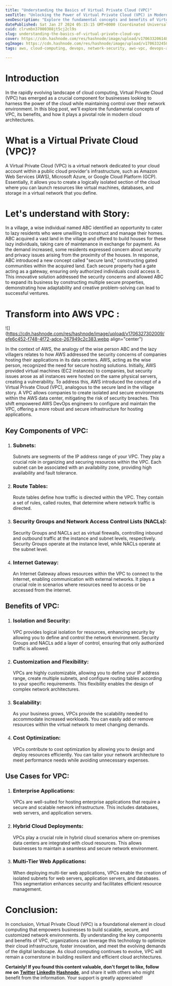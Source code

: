 ```yaml
---
title: "Understanding the Basics of Virtual Private Cloud (VPC)"
seoTitle: "Unlocking the Power of Virtual Private Cloud (VPC) in Modern Cloud"
seoDescription: "Explore the fundamental concepts and benefits of Virtual Private Cloud (VPC) as a crucial component in cloud computing. Learn how VPC enhances security"
datePublished: Sat Jan 27 2024 05:15:15 GMT+0000 (Coordinated Universal Time)
cuid: clrvmbn37000308jt5cj2cl9s
slug: understanding-the-basics-of-virtual-private-cloud-vpc
cover: https://cdn.hashnode.com/res/hashnode/image/upload/v1706332061487/0370caa7-64b1-4ca6-a1e6-a4b206160620.png
ogImage: https://cdn.hashnode.com/res/hashnode/image/upload/v1706332458211/93b3efa1-1699-4bd3-a89c-a4eb408e4950.png
tags: aws, cloud-computing, devops, network-security, aws-vpc, devops-articles, devops-trends, devops-journey, devopscommunity, aws-vpc-beginners, aws-vpc-creation, virtualprivatecloud, vpcbenefits

---
```


# Introduction

In the rapidly evolving landscape of cloud computing, Virtual Private Cloud (VPC) has emerged as a crucial component for businesses looking to harness the power of the cloud while maintaining control over their network environment. In this blog post, we'll explore the fundamental concepts of VPC, its benefits, and how it plays a pivotal role in modern cloud architectures.

# **What is a Virtual Private Cloud (VPC)?**

A Virtual Private Cloud (VPC) is a virtual network dedicated to your cloud account within a public cloud provider's infrastructure, such as Amazon Web Services (AWS), Microsoft Azure, or Google Cloud Platform (GCP). Essentially, it allows you to create a logically isolated section of the cloud where you can launch resources like virtual machines, databases, and storage in a virtual network that you define.

# Let's understand with Story:

In a village, a wise individual named ABC identified an opportunity to cater to lazy residents who were unwilling to construct and manage their homes. ABC acquired a vast land in the village and offered to build houses for these lazy individuals, taking care of maintenance in exchange for payment. As the demand increased, some residents expressed concern about security and privacy issues arising from the proximity of the houses. In response, ABC introduced a new concept called "secure land," constructing gated communities within the acquired land. Each secure property had a gate acting as a gateway, ensuring only authorized individuals could access it. This innovative solution addressed the security concerns and allowed ABC to expand its business by constructing multiple secure properties, demonstrating how adaptability and creative problem-solving can lead to successful ventures.

# Transform into AWS VPC :

![](https://cdn.hashnode.com/res/hashnode/image/upload/v1706327302009/efe6c452-f748-4f72-adce-267949c2c383.webp align="center")

In the context of AWS, the analogy of the wise person ABC and the lazy villagers relates to how AWS addressed the security concerns of companies hosting their applications in its data centers. AWS, acting as the wise person, recognized the need for secure hosting solutions. Initially, AWS provided virtual machines (EC2 instances) to companies, but security issues arose as all instances were hosted on the same physical servers, creating a vulnerability. To address this, AWS introduced the concept of a Virtual Private Cloud (VPC), analogous to the secure land in the village story. A VPC allows companies to create isolated and secure environments within the AWS data center, mitigating the risk of security breaches. This shift empowered AWS DevOps engineers to configure and maintain the VPC, offering a more robust and secure infrastructure for hosting applications.

## **Key Components of VPC:**

1. ### **Subnets:**
    
    Subnets are segments of the IP address range of your VPC. They play a crucial role in organizing and securing resources within the VPC. Each subnet can be associated with an availability zone, providing high availability and fault tolerance.
    
2. ### **Route Tables:**
    
    Route tables define how traffic is directed within the VPC. They contain a set of rules, called routes, that determine where network traffic is directed.
    
3. ### **Security Groups and Network Access Control Lists (NACLs):**
    
    Security Groups and NACLs act as virtual firewalls, controlling inbound and outbound traffic at the instance and subnet levels, respectively. Security Groups operate at the instance level, while NACLs operate at the subnet level.
    
4. ### **Internet Gateway:**
    
    An Internet Gateway allows resources within the VPC to connect to the Internet, enabling communication with external networks. It plays a crucial role in scenarios where resources need to access or be accessed from the internet.
    

## **Benefits of VPC:**

1. ### **Isolation and Security:**
    
    VPC provides logical isolation for resources, enhancing security by allowing you to define and control the network environment. Security Groups and NACLs add a layer of control, ensuring that only authorized traffic is allowed.
    
2. ### **Customization and Flexibility:**
    
    VPCs are highly customizable, allowing you to define your IP address range, create multiple subnets, and configure routing tables according to your specific requirements. This flexibility enables the design of complex network architectures.
    
3. ### **Scalability:**
    
    As your business grows, VPCs provide the scalability needed to accommodate increased workloads. You can easily add or remove resources within the virtual network to meet changing demands.
    
4. ### **Cost Optimization:**
    
    VPCs contribute to cost optimization by allowing you to design and deploy resources efficiently. You can tailor your network architecture to meet performance needs while avoiding unnecessary expenses.
    

## **Use Cases for VPC:**

1. ### **Enterprise Applications:**
    
    VPCs are well-suited for hosting enterprise applications that require a secure and scalable network infrastructure. This includes databases, web servers, and application servers.
    
2. ### **Hybrid Cloud Deployments:**
    
    VPCs play a crucial role in hybrid cloud scenarios where on-premises data centers are integrated with cloud resources. This allows businesses to maintain a seamless and secure network environment.
    
3. ### **Multi-Tier Web Applications:**
    
    When deploying multi-tier web applications, VPCs enable the creation of isolated subnets for web servers, application servers, and databases. This segmentation enhances security and facilitates efficient resource management.
    

# **Conclusion:**

In conclusion, Virtual Private Cloud (VPC) is a foundational element in cloud computing that empowers businesses to build scalable, secure, and customized network environments. By understanding the key components and benefits of VPC, organizations can leverage this technology to optimize their cloud infrastructure, foster innovation, and meet the evolving demands of the digital landscape. As cloud computing continues to evolve, VPC will remain a cornerstone in building resilient and efficient cloud architectures.

**Certainly! If you found this content valuable, don't forget to like, follow me on** [**Twitter**](https://twitter.com/Kelvinparmar12) [**LinkedI**](https://twitter.com/Kelvinparmar12)[**n**](https://www.linkedin.com/in/kelvinparmar/) [**Hashnode**](https://www.linkedin.com/in/kelvinparmar/), and share it with others who might benefit from the information. Your support is greatly appreciated!